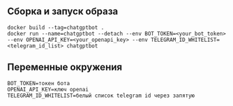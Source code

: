 ## Сборка и запуск образа

    docker build --tag=chatgptbot .
    docker run --name=chatgptbot --detach --env BOT_TOKEN=<your_bot_token> --env OPENAI_API_KEY=<your_openapi_key> --env TELEGRAM_ID_WHITELIST=<telegram_id_list> chatgptbot

## Переменные окружения

    BOT_TOKEN=токен бота
    OPENAI_API_KEY=ключ openai
    TELEGRAM_ID_WHITELIST=белый список telegram id через запятую